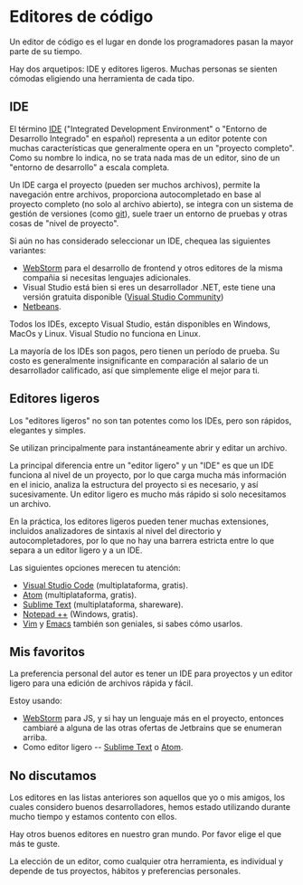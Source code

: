 # Editores de código

Un editor de código es el lugar en donde los programadores pasan la mayor parte de su tiempo.

Hay dos arquetipos: IDE y editores ligeros. Muchas personas se sienten cómodas eligiendo una herramienta de cada tipo.

## IDE

El término [IDE](https://es.wikipedia.org/wiki/Entorno_de_desarrollo_integrado) ("Integrated Development Environment" o "Entorno de Desarrollo Integrado" en español) representa a un editor potente con muchas características que generalmente opera en un "proyecto completo". Como su nombre lo indica, no se trata nada mas de un editor, sino de un "entorno de desarrollo" a escala completa.

Un IDE carga el proyecto (pueden ser muchos archivos), permite la navegación entre archivos, proporciona autocompletado en base al proyecto completo (no solo al archivo abierto), se integra con un sistema de gestión de versiones (como [git](https://git-scm.com/)), suele traer un entorno de pruebas y otras cosas de "nivel de proyecto".

Si aún no has considerado seleccionar un IDE, chequea las siguientes variantes:

- [WebStorm](http://www.jetbrains.com/webstorm/) para el desarrollo de frontend y otros editores de la misma compañia si necesitas lenguajes adicionales.
- Visual Studio está bien si eres un desarrollador .NET, este tiene una versión gratuita disponible ([Visual Studio Community](https://www.visualstudio.com/vs/community/))
- [Netbeans](http://netbeans.org/).

Todos los IDEs, excepto Visual Studio, están disponibles en Windows, MacOs y Linux. Visual Studio no funciona en Linux.

La mayoría de los IDEs son pagos, pero tienen un período de prueba. Su costo es generalmente insignificante en comparación al salario de un desarrollador calificado, así que simplemente elige el mejor para ti.

## Editores ligeros

Los "editores ligeros" no son tan potentes como los IDEs, pero son rápidos, elegantes y simples.

Se utilizan principalmente para instantáneamente abrir y editar un archivo.

La principal diferencia entre un "editor ligero" y un "IDE" es que un IDE funciona al nivel de un proyecto, por lo que carga mucha más información en el inicio, analiza la estructura del proyecto si es necesario, y así sucesivamente. Un editor ligero es mucho más rápido si solo necesitamos un archivo.

En la práctica, los editores ligeros pueden tener muchas extensiones, incluidos analizadores de sintaxis al nivel del directorio y autocompletadores, por lo que no hay una barrera estricta entre lo que separa a un editor ligero y a un IDE.

Las siguientes opciones merecen tu atención:

- [Visual Studio Code](https://code.visualstudio.com/) (multiplataforma, gratis).
- [Atom](https://atom.io/) (multiplataforma, gratis).
- [Sublime Text](http://www.sublimetext.com) (multiplataforma, shareware).
- [Notepad ++](https://notepad-plus-plus.org/) (Windows, gratis).
- [Vim](http://www.vim.org/) y [Emacs](https://www.gnu.org/software/emacs/) también son geniales, si sabes cómo usarlos.

## Mis favoritos

La preferencia personal del autor es tener un IDE para proyectos y un editor ligero para una edición de archivos rápida y fácil.

Estoy usando:

- [WebStorm](http://www.jetbrains.com/webstorm/) para JS, y si hay un lenguaje más en el proyecto, entonces cambiaré a alguna de las otras ofertas de Jetbrains que se enumeran arriba.
- Como editor ligero -- [Sublime Text](http://www.sublimetext.com) o [Atom](https://atom.io/).

## No discutamos

Los editores en las listas anteriores son aquellos que yo o mis amigos, los cuales considero buenos desarrolladores, hemos estado utilizando durante mucho tiempo y estamos contento con ellos.

Hay otros buenos editores en nuestro gran mundo. Por favor elige el que más te guste.

La elección de un editor, como cualquier otra herramienta, es individual y depende de tus proyectos, hábitos y preferencias personales.

